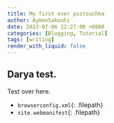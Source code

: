 ```yaml
---
title: My first ever postouchka
author: AymenSakouhi
date: 2023-07-06 12:27:00 +0800
categories: [Blogging, Tutorial]
tags: [writing]
render_with_liquid: false
---
```


## Darya test.

Test over here.

- `browserconfig.xml`{: .filepath}
- `site.webmanifest`{: .filepath}

